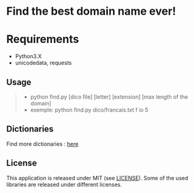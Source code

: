 # Find the best domain name ever!

# Requirements
- Python3.X
- unicodedata, requests

## Usage
> - python find.py [dico file] [letter] [extension] [max length of the domain]
> - exemple: python find.py dico/francais.txt f io 5

## Dictionaries

Find more dictionaries : <a href="http://www.gwicks.net/dictionaries.htm">here</a>

## License

This application is released under MIT (see [LICENSE](LICENSE)).
Some of the used libraries are released under different licenses.
